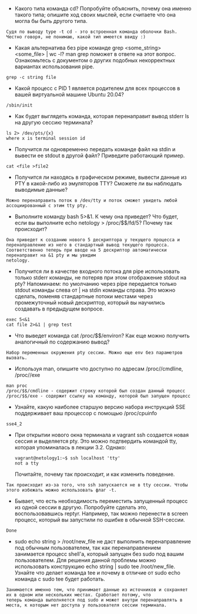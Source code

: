 - Какого типа команда cd? Попробуйте объяснить, почему она именно такого типа; опишите ход своих мыслей, если считаете что она могла бы быть другого типа.
```
Судя по выводу type -t cd - это встроенная команда оболочки Bash. Честно говоря, не понимаю, какой тип имеется ввиду :)
```
- Какая альтернатива без pipe команде grep <some_string> <some_file> | wc -l? man grep поможет в ответе на этот вопрос. Ознакомьтесь с документом о других подобных некорректных вариантах использования pipe.
```
grep -c string file
```
- Какой процесс с PID 1 является родителем для всех процессов в вашей виртуальной машине Ubuntu 20.04?
```
/sbin/init
```
- Как будет выглядеть команда, которая перенаправит вывод stderr ls на другую сессию терминала?
```
ls 2> /dev/pts/{x}
where x is terminal session id 
```
- Получится ли одновременно передать команде файл на stdin и вывести ее stdout в другой файл? Приведите работающий пример.
```
cat <file >file2
```
- Получится ли находясь в графическом режиме, вывести данные из PTY в какой-либо из эмуляторов TTY? Сможете ли вы наблюдать выводимые данные?
```
Можно перенаправить поток в /dev/tty и поток сможет увидеть любой ассоциированный с этим tty pty. 
```
- Выполните команду bash 5>&1. К чему она приведет? Что будет, если вы выполните echo netology > /proc/$$/fd/5? Почему так происходит?
```
Она приведет к созданию нового 5 дескриптора у текущего процесса и перенаправление из него в стандартный вывод текущего процесса. 
Соответственно теперь при вводе на 5 дескриптор автоматически перенаправит на &1 pty и мы увидим
netology.
```
- Получится ли в качестве входного потока для pipe использовать только stderr команды, не потеряв при этом отображение stdout на pty? Напоминаем: по умолчанию через pipe передается только stdout команды слева от | на stdin команды справа. Это можно сделать, поменяв стандартные потоки местами через промежуточный новый дескриптор, который вы научились создавать в предыдущем вопросе.
```
exec 5<&1
cat file 2>&1 | grep test
```
- Что выведет команда cat /proc/$$/environ? Как еще можно получить аналогичный по содержанию вывод?
```
Набор переменных окружения pty сессии. Можно еще env без параметров вызвать.
```
- Используя man, опишите что доступно по адресам /proc/<PID>/cmdline, /proc/<PID>/exe
```
man proc
/proc/$$/cmdline - содержит строку которой был создан данный процесс
/proc/$$/exe - содержит ссылку на команду, которой был запущен процесс
```
- Узнайте, какую наиболее старшую версию набора инструкций SSE поддерживает ваш процессор с помощью /proc/cpuinfo
```
sse4_2
```
- При открытии нового окна терминала и vagrant ssh создается новая сессия и выделяется pty. Это можно подтвердить командой tty, которая упоминалась в лекции 3.2. Однако:
  ```
  vagrant@netology1:~$ ssh localhost 'tty'
  not a tty
  ```
  Почитайте, почему так происходит, и как изменить поведение.
```
Так происходит из-за того, что ssh запускается не в tty сессии. Чтобы этого избежать можно использовать флаг -t.
```
- Бывает, что есть необходимость переместить запущенный процесс из одной сессии в другую. Попробуйте сделать это, воспользовавшись reptyr. Например, так можно перенести в screen процесс, который вы запустили по ошибке в обычной SSH-сессии.
```
Done
```
- sudo echo string > /root/new_file не даст выполнить перенаправление под обычным пользователем, так как перенаправлением занимается процесс shell'а, который запущен без sudo под вашим пользователем. Для решения данной проблемы можно использовать конструкцию echo string | sudo tee /root/new_file. Узнайте что делает команда tee и почему в отличие от sudo echo команда с sudo tee будет работать.
```
Занимается именно тем, что принимает данные из источников и сохраняет их в одном или нескольких местах. Сработает потому, что
теперь команда выполняется под sudo и может внутри перенаправлять в места, к которым нет доступа у пользователя сессии терминала.
```
